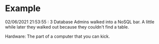# Example

<!-- replace-with-date starts -->
02/06/2021 21:53:55 : 3 Database Admins walked into a NoSQL bar. A little while later they walked out because they couldn't find a table.
<!-- replace-with-date ends -->

<!-- replace-with-joke starts -->
Hardware: The part of a computer that you can kick.
<!-- replace-with-joke ends -->